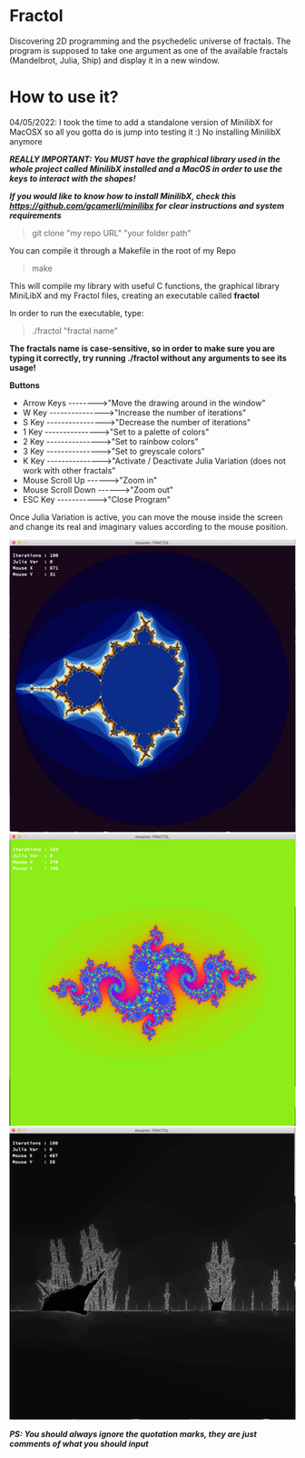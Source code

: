 # Fractol

Discovering 2D programming and the psychedelic universe of fractals.
The program is supposed to take one argument as one of the available fractals (Mandelbrot, Julia, Ship) and display it
in a new window.

# How to use it?

04/05/2022: I took the time to add a standalone version of MinilibX for MacOSX so all you gotta do is jump into testing it :) No installing MinilibX anymore

***REALLY IMPORTANT: You MUST have the graphical library used in the whole project called MinilibX installed and a MacOS in order to
use the keys to interact with the shapes!***

***If you would like to know how to install MinilibX, check this https://github.com/gcamerli/minilibx for clear instructions and system requirements***

> git clone "my repo URL" "your folder path"

You can compile it through a Makefile in the root of my Repo
> make

This will compile my library with useful C functions, the graphical library MiniLibX and my Fractol files,
creating an executable called **fractol**

In order to run the executable, type:
> ./fractol "fractal name"

**The fractals name is case-sensitive, so in order to make sure you are typing it correctly, try running ./fractol without
any arguments to see its usage!**

**Buttons**
- Arrow Keys -------->"Move the drawing around in the window"
- W Key --------------->"Increase the number of iterations"
- S Key ---------------->"Decrease the number of iterations"
- 1 Key --------------->"Set to a palette of colors"
- 2 Key --------------->"Set to rainbow colors"
- 3 Key --------------->"Set to greyscale colors"
- K Key --------------->"Activate / Deactivate Julia Variation (does not work with other fractals"
- Mouse Scroll Up ------>"Zoom in"
- Mouse Scroll Down ------>"Zoom out"
- ESC Key ----------->"Close Program"

Once Julia Variation is active, you can move the mouse inside the screen and change its real and imaginary values according
to the mouse position.

![Image of Subject](https://github.com/MuSuareZ/Fractol/blob/master/img/mandelbrot.png)
![Image of Subject](https://github.com/MuSuareZ/Fractol/blob/master/img/julia.png)
![Image of Subject](https://github.com/MuSuareZ/Fractol/blob/master/img/ship.png)

***PS: You should always ignore the quotation marks, they are just comments of what you should input***

